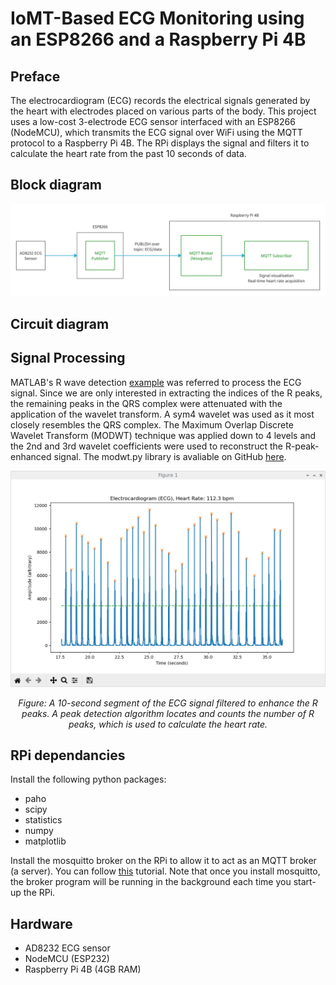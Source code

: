 # IoMT-Based ECG Monitoring using an ESP8266 and a Raspberry Pi 4B

## Preface

The electrocardiogram (ECG) records the electrical signals generated by the heart with electrodes placed on various parts of the body. This project uses a low-cost 3-electrode ECG sensor interfaced with an ESP8266 (NodeMCU), which transmits the ECG signal over WiFi using the MQTT protocol to a Raspberry Pi 4B. The RPi displays the signal and filters it to calculate the heart rate from the past 10 seconds of data.

## Block diagram

![alt text](https://github.com/zainamir-98/iomt-ecg/blob/main/diagram.png)
  
## Circuit diagram

## Signal Processing

MATLAB's R wave detection [example](https://www.mathworks.com/help/wavelet/ug/r-wave-detection-in-the-ecg.html) was referred to process the ECG signal. Since we are only interested in extracting the indices of the R peaks, the remaining peaks in the QRS complex were attenuated with the application of the wavelet transform. A sym4 wavelet was used as it most closely resembles the QRS complex. The Maximum Overlap Discrete Wavelet Transform (MODWT) technique was applied down to 4 levels and the 2nd and 3rd wavelet coefficients were used to reconstruct the R-peak-enhanced signal. The modwt.py library is avaliable on GitHub [here](https://github.com/pistonly/modwtpy).



<p align="center"><img src="https://github.com/zainamir-98/iomt-ecg/blob/main/ecg_sig.png" width="700"/></p>

<p style="text-align: center;"><i>Figure: A 10-second segment of the ECG signal filtered to enhance the R peaks. A peak detection algorithm locates and counts the number of R peaks, which is used to calculate the heart rate.</i></p>


## RPi dependancies

Install the following python packages:
* paho
* scipy
* statistics
* numpy
* matplotlib

Install the mosquitto broker on the RPi to allow it to act as an MQTT broker (a server). You can follow [this](https://randomnerdtutorials.com/how-to-install-mosquitto-broker-on-raspberry-pi/) tutorial. Note that once you install mosquitto, the broker program will be running in the background each time you start-up the RPi.

## Hardware
* AD8232 ECG sensor
* NodeMCU (ESP232)
* Raspberry Pi 4B (4GB RAM)
